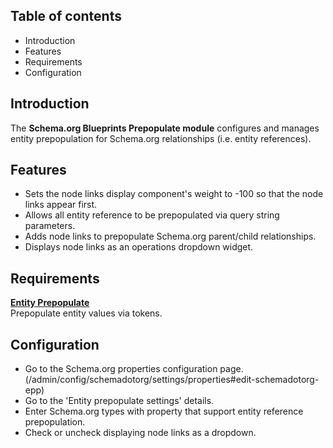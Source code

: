 Table of contents
-----------------

* Introduction
* Features
* Requirements
* Configuration


Introduction
------------

The **Schema.org Blueprints Prepopulate module** configures and manages 
entity prepopulation for Schema.org relationships (i.e. entity references).


Features
--------

- Sets the node links display component's weight to -100 so that the node links appear first.
- Allows all entity reference to be prepopulated via query string parameters.
- Adds node links to prepopulate Schema.org parent/child relationships.
- Displays node links as an operations dropdown widget.

Requirements
------------

**[Entity Prepopulate](https://www.drupal.org/project/epp)**  
Prepopulate entity values via tokens.


Configuration
-------------

- Go to the Schema.org properties configuration page.  
  (/admin/config/schemadotorg/settings/properties#edit-schemadotorg-epp)
- Go to the 'Entity prepopulate settings' details.
- Enter Schema.org types with property that support entity reference prepopulation.
- Check or uncheck displaying node links as a dropdown.
